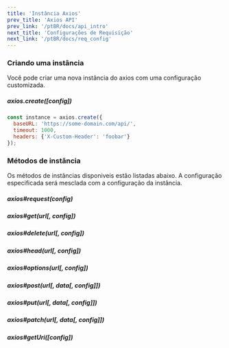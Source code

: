 ```yaml
---
title: 'Instância Axios'
prev_title: 'Axios API'
prev_link: '/ptBR/docs/api_intro'
next_title: 'Configurações de Requisição'
next_link: '/ptBR/docs/req_config'
---
```


### Criando uma instância

Você pode criar uma nova instância do axios com uma configuração customizada.

##### axios.create([config])

```js
const instance = axios.create({
  baseURL: 'https://some-domain.com/api/',
  timeout: 1000,
  headers: {'X-Custom-Header': 'foobar'}
});
```

### Métodos de instância

Os métodos de instâncias disponiveis estão listadas abaixo. A configuração especificada será mesclada com a configuração da instância.

##### axios#request(config)
##### axios#get(url[, config])
##### axios#delete(url[, config])
##### axios#head(url[, config])
##### axios#options(url[, config])
##### axios#post(url[, data[, config]])
##### axios#put(url[, data[, config]])
##### axios#patch(url[, data[, config]])
##### axios#getUri([config])